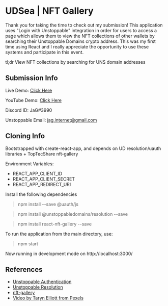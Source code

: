 # UDSea | NFT Gallery

Thank you for taking the time to check out my submission! This application uses "Login with Unstoppable" integration in order for users to access a page which allows them to view the NFT collections of other wallets by searching their Unstoppable Domains crypto address. This was my first time using React and I really appreciate the opportunity to use these systems and participate in this event.

tl;dr View NFT collections by searching for UNS domain addresses

## Submission Info

Live Demo: [Click Here](https://udsea.netlify.app)

YouTube Demo: [Click Here](https://youtu.be/vDWVJgL7cg0)

Discord ID: JaG#3990

Unstoppable Email: jag.internet@gmail.com


## Cloning Info

Bootstrapped with create-react-app, and depends on UD resolution/uauth libraries + TopTecShare nft-gallery

Environment Variables:
- REACT_APP_CLIENT_ID
- REACT_APP_CLIENT_SECRET
- REACT_APP_REDIRECT_URI

Install the following dependencies

> npm install --save @uauth/js

> npm install @unstoppabledomains/resolution --save

> npm install react-nft-gallery --save

To run the application from the main directory, use:
> npm start

Now running in development mode on http://localhost:3000/


## References

- [Unstoppable Authentication](https://github.com/unstoppabledomains/uauth)
- [Unstoppable Resolution](https://github.com/unstoppabledomains/resolution)
- [nft-gallery](https://github.com/TopTecShare/nft-gallery)
- [Video by Taryn Elliott from Pexels](https://www.pexels.com/video/view-of-the-table-mountain-of-cape-town-from-a-beach-shore-3326847/)

